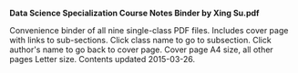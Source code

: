 **Data Science Specialization Course Notes Binder by Xing Su.pdf**

Convenience binder of all nine single-class PDF files.
Includes cover page with links to sub-sections. Click class name to go to
subsection. Click author's name to go back to cover page.
Cover page A4 size, all other pages Letter size.
Contents updated 2015-03-26.
